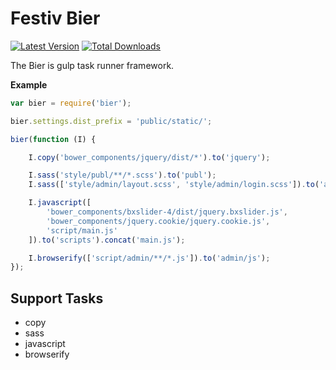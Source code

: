 Festiv Bier
===

[![Latest Version](https://img.shields.io/npm/v/bier.svg)](http://npmjs.com/bier)
[![Total Downloads](https://img.shields.io/npm/dt/bier.svg)](http://npmjs.com/bier)

The Bier is gulp task runner framework.

**Example**

```js
var bier = require('bier');

bier.settings.dist_prefix = 'public/static/';

bier(function (I) {

    I.copy('bower_components/jquery/dist/*').to('jquery');

    I.sass('style/publ/**/*.scss').to('publ');
    I.sass(['style/admin/layout.scss', 'style/admin/login.scss']).to('admin/css');

    I.javascript([
        'bower_components/bxslider-4/dist/jquery.bxslider.js',
        'bower_components/jquery.cookie/jquery.cookie.js',
        'script/main.js'
    ]).to('scripts').concat('main.js');

    I.browserify(['script/admin/**/*.js']).to('admin/js');
});
```

## Support Tasks

- copy
- sass
- javascript
- browserify

